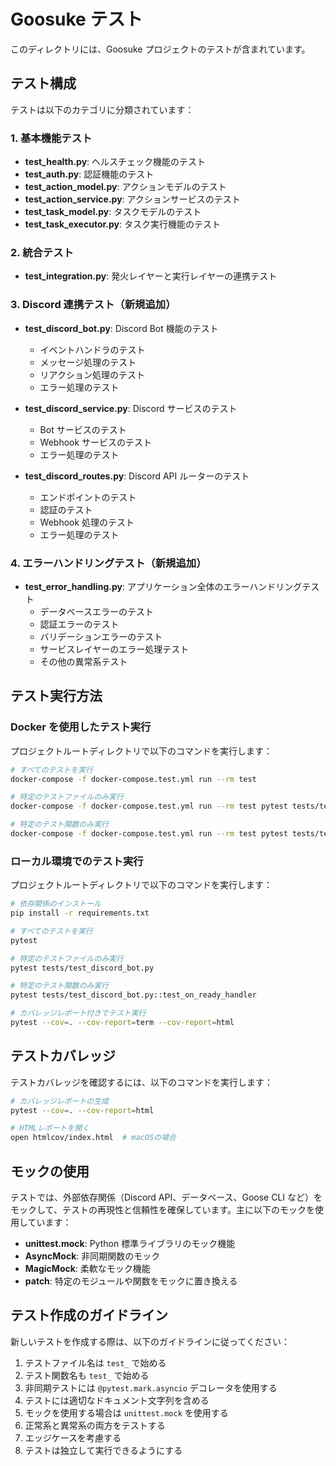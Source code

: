 # Goosuke テスト

このディレクトリには、Goosuke プロジェクトのテストが含まれています。

## テスト構成

テストは以下のカテゴリに分類されています：

### 1. 基本機能テスト

- **test_health.py**: ヘルスチェック機能のテスト
- **test_auth.py**: 認証機能のテスト
- **test_action_model.py**: アクションモデルのテスト
- **test_action_service.py**: アクションサービスのテスト
- **test_task_model.py**: タスクモデルのテスト
- **test_task_executor.py**: タスク実行機能のテスト

### 2. 統合テスト

- **test_integration.py**: 発火レイヤーと実行レイヤーの連携テスト

### 3. Discord 連携テスト（新規追加）

- **test_discord_bot.py**: Discord Bot 機能のテスト
  - イベントハンドラのテスト
  - メッセージ処理のテスト
  - リアクション処理のテスト
  - エラー処理のテスト

- **test_discord_service.py**: Discord サービスのテスト
  - Bot サービスのテスト
  - Webhook サービスのテスト
  - エラー処理のテスト

- **test_discord_routes.py**: Discord API ルーターのテスト
  - エンドポイントのテスト
  - 認証のテスト
  - Webhook 処理のテスト
  - エラー処理のテスト

### 4. エラーハンドリングテスト（新規追加）

- **test_error_handling.py**: アプリケーション全体のエラーハンドリングテスト
  - データベースエラーのテスト
  - 認証エラーのテスト
  - バリデーションエラーのテスト
  - サービスレイヤーのエラー処理テスト
  - その他の異常系テスト

## テスト実行方法

### Docker を使用したテスト実行

プロジェクトルートディレクトリで以下のコマンドを実行します：

```bash
# すべてのテストを実行
docker-compose -f docker-compose.test.yml run --rm test

# 特定のテストファイルのみ実行
docker-compose -f docker-compose.test.yml run --rm test pytest tests/test_discord_bot.py

# 特定のテスト関数のみ実行
docker-compose -f docker-compose.test.yml run --rm test pytest tests/test_discord_bot.py::test_on_ready_handler
```

### ローカル環境でのテスト実行

プロジェクトルートディレクトリで以下のコマンドを実行します：

```bash
# 依存関係のインストール
pip install -r requirements.txt

# すべてのテストを実行
pytest

# 特定のテストファイルのみ実行
pytest tests/test_discord_bot.py

# 特定のテスト関数のみ実行
pytest tests/test_discord_bot.py::test_on_ready_handler

# カバレッジレポート付きでテスト実行
pytest --cov=. --cov-report=term --cov-report=html
```

## テストカバレッジ

テストカバレッジを確認するには、以下のコマンドを実行します：

```bash
# カバレッジレポートの生成
pytest --cov=. --cov-report=html

# HTMLレポートを開く
open htmlcov/index.html  # macOSの場合
```

## モックの使用

テストでは、外部依存関係（Discord API、データベース、Goose CLI など）をモックして、テストの再現性と信頼性を確保しています。主に以下のモックを使用しています：

- **unittest.mock**: Python 標準ライブラリのモック機能
- **AsyncMock**: 非同期関数のモック
- **MagicMock**: 柔軟なモック機能
- **patch**: 特定のモジュールや関数をモックに置き換える

## テスト作成のガイドライン

新しいテストを作成する際は、以下のガイドラインに従ってください：

1. テストファイル名は `test_` で始める
2. テスト関数名も `test_` で始める
3. 非同期テストには `@pytest.mark.asyncio` デコレータを使用する
4. テストには適切なドキュメント文字列を含める
5. モックを使用する場合は `unittest.mock` を使用する
6. 正常系と異常系の両方をテストする
7. エッジケースを考慮する
8. テストは独立して実行できるようにする